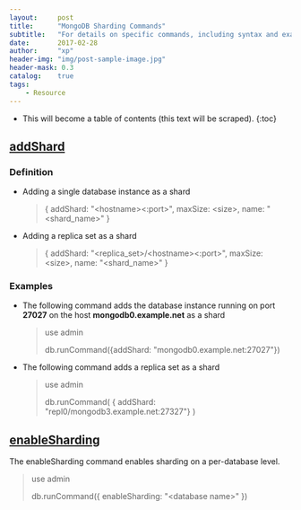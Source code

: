 ```yaml
---
layout:     post
title:      "MongoDB Sharding Commands"
subtitle:   "For details on specific commands, including syntax and examples."
date:       2017-02-28
author:     "xp"
header-img: "img/post-sample-image.jpg"
header-mask: 0.3
catalog:    true
tags:
    - Resource
---
```

* This will become a table of contents (this text will be scraped).
{:toc}

## [addShard](https://docs.mongodb.com/manual/reference/command/addShard/)

### Definition

* Adding a single database instance as a shard

    > { addShard: "\<hostname\>\<:port\>", maxSize: \<size\>, name: "\<shard_name\>" }

* Adding a replica set as a shard

    > { addShard: "\<replica_set\>/\<hostname\>\<:port\>", maxSize: \<size\>, name: "\<shard_name\>" }

### Examples

* The following command adds the database instance running on port **27027** on the host **mongodb0.example.net** as a shard

    > use admin
    > 
    > db.runCommand({addShard: "mongodb0.example.net:27027"})
    
* The following command adds a replica set as a shard

    > use admin
    >
    > db.runCommand( { addShard: "repl0/mongodb3.example.net:27327"} )
    
## [enableSharding](https://docs.mongodb.com/manual/reference/command/enableSharding/)

The enableSharding command enables sharding on a per-database level.

> use admin
> 
> db.runCommand({ enableSharding: "\<database name\>" })